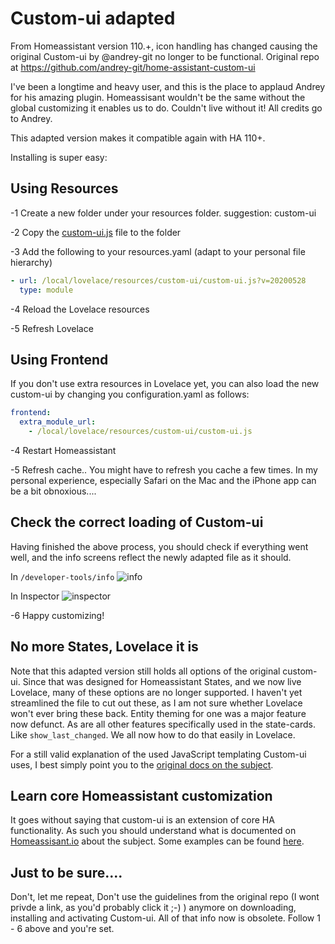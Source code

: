 # Custom-ui adapted
From Homeassistant version 110.+, icon handling has changed causing the original Custom-ui by @andrey-git no longer to be functional. Original repo at https://github.com/andrey-git/home-assistant-custom-ui

I've been a longtime and heavy user, and this is the place to applaud Andrey for his amazing plugin. Homeassisant wouldn't be the same without the global customizing it enables us to do. Couldn't live without it!
All credits go to Andrey.

This adapted version makes it compatible again with HA 110+.

Installing is super easy:

## Using Resources
-1 Create a new folder under your resources folder. suggestion: custom-ui

-2 Copy the [custom-ui.js](https://github.com/Mariusthvdb/custom-ui/blob/master/custom-ui.js) file to the folder

-3 Add the following to your resources.yaml (adapt to your personal file hierarchy)
   ```yaml
   - url: /local/lovelace/resources/custom-ui/custom-ui.js?v=20200528
     type: module
  ```
-4 Reload the Lovelace resources

-5 Refresh Lovelace

## Using Frontend
If you don't use extra resources in Lovelace yet, you can also load the new custom-ui by changing you configuration.yaml as follows:
   ```yaml
   frontend:
     extra_module_url:
       - /local/lovelace/resources/custom-ui/custom-ui.js
   ```

-4 Restart Homeassistant

-5 Refresh cache..
You might have to refresh you cache a few times. In my personal experience, especially Safari on the Mac and the iPhone app can be a bit obnoxious....


## Check the correct loading of Custom-ui
Having finished the above process, you should check if everything went well, and the info screens reflect the newly adapted file as it should.

In `/developer-tools/info`
![info](https://github.com/Mariusthvdb/custom-ui/blob/master/Schermafbeelding%202020-05-28%20om%2012.31.07.png)

In Inspector
![inspector](https://github.com/Mariusthvdb/custom-ui/blob/master/Schermafbeelding%202020-05-28%20om%2012.31.51.png)


-6 Happy customizing!


## No more States, Lovelace it is
Note that this adapted version still holds all options of the original custom-ui. Since that was designed for Homeassistant   States, and we now live Lovelace, many of these options are no longer supported. I haven't yet streamlined the file to cut out these, as I am not sure whether Lovelace won't ever bring these back. Entity theming for one was a major feature now defunct.
As are all other features specifically used in the state-cards. Like `show_last_changed`. We all now how to do that easily in Lovelace.

For a still valid explanation of the used JavaScript templating Custom-ui uses, I best simply point you to the [original docs on the subject](https://github.com/andrey-git/home-assistant-custom-ui/blob/master/docs/templates.md).

## Learn core Homeassistant customization 
It goes without saying that custom-ui is an extension of core HA functionality. As such you should understand what is documented on [Homeassisant.io](https://www.home-assistant.io/docs/configuration/customizing-devices/) about the subject.
Some examples can be found [here](https://github.com/Mariusthvdb/custom-ui/blob/master/examples.yaml).

## Just to be sure....
Don't, let me repeat, Don't use the guidelines from the original repo (I wont privde a link, as you'd probably click it ;-) ) anymore on downloading, installing and activating Custom-ui. All of that info now is obsolete. Follow 1 - 6 above and you're set.

